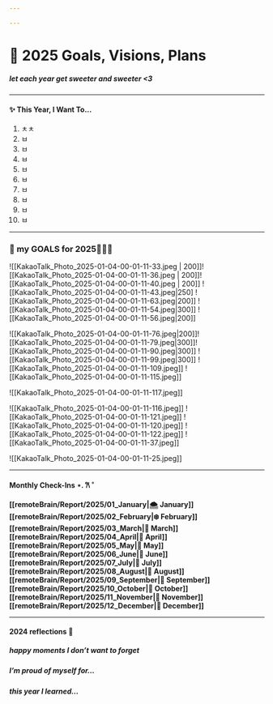```yaml
---

---
```

# 🎀 2025 Goals, Visions, Plans 
##### let each year get sweeter and sweeter <3

---
#### ✨ This Year, I Want To... 

1. ㅊㅊ
2. ㅂ
3. ㅂ
4. ㅂ
5. ㅂ
6. ㅂ
7. ㅂ
8. ㅂ
9. ㅂ
10. ㅂ

---
### 💭 my GOALS for 2025🎀✨🐰

![[KakaoTalk_Photo_2025-01-04-00-01-11-33.jpeg | 200]]![[KakaoTalk_Photo_2025-01-04-00-01-11-36.jpeg | 200]]![[KakaoTalk_Photo_2025-01-04-00-01-11-40.jpeg | 200]]
![[KakaoTalk_Photo_2025-01-04-00-01-11-43.jpeg|250] ![[KakaoTalk_Photo_2025-01-04-00-01-11-63.jpeg|200]] ![[KakaoTalk_Photo_2025-01-04-00-01-11-54.jpeg|300]] ![[KakaoTalk_Photo_2025-01-04-00-01-11-56.jpeg|200]]

![[KakaoTalk_Photo_2025-01-04-00-01-11-76.jpeg|200]]![[KakaoTalk_Photo_2025-01-04-00-01-11-79.jpeg|300]]![[KakaoTalk_Photo_2025-01-04-00-01-11-90.jpeg|300]]
![[KakaoTalk_Photo_2025-01-04-00-01-11-99.jpeg|300]]
![[KakaoTalk_Photo_2025-01-04-00-01-11-109.jpeg]]
![[KakaoTalk_Photo_2025-01-04-00-01-11-115.jpeg]]

![[KakaoTalk_Photo_2025-01-04-00-01-11-117.jpeg]]


![[KakaoTalk_Photo_2025-01-04-00-01-11-116.jpeg]]
![[KakaoTalk_Photo_2025-01-04-00-01-11-121.jpeg]]
![[KakaoTalk_Photo_2025-01-04-00-01-11-120.jpeg]]
![[KakaoTalk_Photo_2025-01-04-00-01-11-122.jpeg]]
![[KakaoTalk_Photo_2025-01-04-00-01-11-37.jpeg]]

![[KakaoTalk_Photo_2025-01-04-00-01-11-25.jpeg]]






---
#### Monthly Check-Ins ⋆. 𐙚 ˚

**[[remoteBrain/Report/2025/01_January|🌨️ January]]**
**[[remoteBrain/Report/2025/02_February|❄️ February]]**
**[[remoteBrain/Report/2025/03_March|🐇 March]]**
**[[remoteBrain/Report/2025/04_April|🌸 April]]**
**[[remoteBrain/Report/2025/05_May|🌷 May]]**
**[[remoteBrain/Report/2025/06_June|🍓 June]]**
**[[remoteBrain/Report/2025/07_July|💐 July]]**
**[[remoteBrain/Report/2025/08_August|🧺 August]]**
**[[remoteBrain/Report/2025/09_September|🍰 September]]**
**[[remoteBrain/Report/2025/10_October|🧸 October]]**
**[[remoteBrain/Report/2025/11_November|🍂 November]]**
**[[remoteBrain/Report/2025/12_December|🎄 December]]**

---
#### 2024 reflections 💭

##### happy moments I don’t want to forget


##### I’m proud of myself for…


##### this year I learned…
